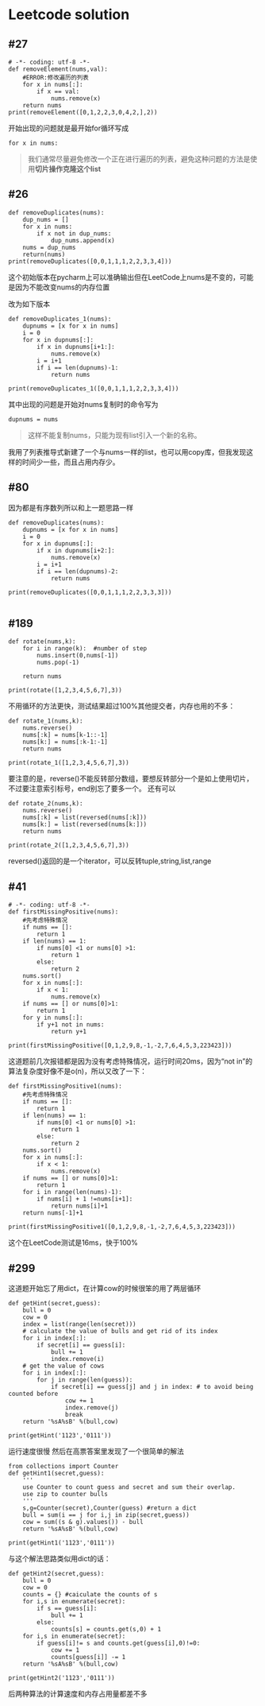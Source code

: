 # Leetcode solution

## #27

```
# -*- coding: utf-8 -*-
def removeElement(nums,val):
    #ERROR:修改遍历的列表
    for x in nums[:]:
        if x == val:
            nums.remove(x)
    return nums
print(removeElement([0,1,2,2,3,0,4,2,],2))
```
开始出现的问题就是最开始for循环写成

```
for x in nums:
```
> 我们通常尽量避免修改一个正在进行遍历的列表，避免这种问题的方法是使用**切片操作克隆这个list**

## #26

```
def removeDuplicates(nums):
    dup_nums = []
    for x in nums:
        if x not in dup_nums:
            dup_nums.append(x)
    nums = dup_nums
    return(nums)
print(removeDuplicates([0,0,1,1,1,2,2,3,3,4]))
```
这个初始版本在pycharm上可以准确输出但在LeetCode上nums是不变的，可能是因为不能改变nums的内存位置

改为如下版本

```
def removeDuplicates_1(nums):
    dupnums = [x for x in nums]
    i = 0
    for x in dupnums[:]:
        if x in dupnums[i+1:]:
            nums.remove(x)
        i = i+1
        if i == len(dupnums)-1:
            return nums

print(removeDuplicates_1([0,0,1,1,1,2,2,3,3,4]))
```
其中出现的问题是开始对nums复制时的命令写为

```
dupnums = nums
```
>这样不能复制nums，只能为现有list引入一个新的名称。

我用了列表推导式新建了一个与nums一样的list，也可以用copy库，但我发现这样的时间少一些，而且占用内存少。
## #80

因为都是有序数列所以和上一题思路一样
```
def removeDuplicates(nums):
    dupnums = [x for x in nums]
    i = 0
    for x in dupnums[:]:
        if x in dupnums[i+2:]:
            nums.remove(x)
        i = i+1
        if i == len(dupnums)-2:
            return nums

print(removeDuplicates([0,0,1,1,1,2,2,3,3,3]))


```
## #189

```
def rotate(nums,k):
    for i in range(k):  #number of step
        nums.insert(0,nums[-1])
        nums.pop(-1)

    return nums

print(rotate([1,2,3,4,5,6,7],3))
```
不用循环的方法更快，测试结果超过100%其他提交者，内存也用的不多：

```
def rotate_1(nums,k):
    nums.reverse()
    nums[:k] = nums[k-1::-1]
    nums[k:] = nums[:k-1:-1]
    return nums

print(rotate_1([1,2,3,4,5,6,7],3))
```
要注意的是，reverse()不能反转部分数组，要想反转部分一个是如上使用切片，不过要注意索引标号，end别忘了要多一个。
还有可以

```
def rotate_2(nums,k):
    nums.reverse()
    nums[:k] = list(reversed(nums[:k]))
    nums[k:] = list(reversed(nums[k:]))
    return nums

print(rotate_2([1,2,3,4,5,6,7],3))
```
reversed()返回的是一个iterator，可以反转tuple,string,list,range

## #41

```
# -*- coding: utf-8 -*-
def firstMissingPositive(nums):
    #先考虑特殊情况
    if nums == []:
        return 1
    if len(nums) == 1:
        if nums[0] <1 or nums[0] >1:
            return 1
        else:
            return 2
    nums.sort()
    for x in nums[:]:
        if x < 1:
            nums.remove(x)
    if nums == [] or nums[0]>1:
        return 1
    for y in nums[:]:
        if y+1 not in nums:
            return y+1

print(firstMissingPositive([0,1,2,9,8,-1,-2,7,6,4,5,3,223423]))
```
这道题前几次报错都是因为没有考虑特殊情况，运行时间20ms，因为“not in”的算法复杂度好像不是o(n)，所以又改了一下：

```
def firstMissingPositive1(nums):
    #先考虑特殊情况
    if nums == []:
        return 1
    if len(nums) == 1:
        if nums[0] <1 or nums[0] >1:
            return 1
        else:
            return 2
    nums.sort()
    for x in nums[:]:
        if x < 1:
            nums.remove(x)
    if nums == [] or nums[0]>1:
        return 1
    for i in range(len(nums)-1):
        if nums[i] + 1 !=nums[i+1]:
            return nums[i]+1
    return nums[-1]+1

print(firstMissingPositive1([0,1,2,9,8,-1,-2,7,6,4,5,3,223423]))
```
这个在LeetCode测试是16ms，快于100%

## #299
这道题开始忘了用dict，在计算cow的时候很笨的用了两层循环

```
def getHint(secret,guess):
    bull = 0
    cow = 0
    index = list(range(len(secret)))
    # calculate the value of bulls and get rid of its index
    for i in index[:]:
        if secret[i] == guess[i]:
            bull += 1
            index.remove(i)
    # get the value of cows
    for i in index[:]:
        for j in range(len(guess)):
            if secret[i] == guess[j] and j in index: # to avoid being counted before
                cow += 1
                index.remove(j)
                break
    return '%sA%sB' %(bull,cow)

print(getHint('1123','0111'))
```
运行速度很慢
然后在高票答案里发现了一个很简单的解法    

```
from collections import Counter
def getHint1(secret,guess):
    '''
    use Counter to count guess and secret and sum their overlap.
    use zip to counter bulls
    '''
    s,g=Counter(secret),Counter(guess) #return a dict
    bull = sum(i == j for i,j in zip(secret,guess))
    cow = sum((s & g).values()) - bull
    return '%sA%sB' %(bull,cow)

print(getHint1('1123','0111'))
```
与这个解法思路类似用dict的话：

```
def getHint2(secret,guess):
    bull = 0
    cow = 0
    counts = {} #caiculate the counts of s
    for i,s in enumerate(secret):
        if s == guess[i]:
            bull += 1
        else:
            counts[s] = counts.get(s,0) + 1
    for i,s in enumerate(secret):
        if guess[i]!= s and counts.get(guess[i],0)!=0:
            cow += 1
            counts[guess[i]] -= 1
    return '%sA%sB' %(bull,cow)

print(getHint2('1123','0111'))
```
后两种算法的计算速度和内存占用量都差不多




